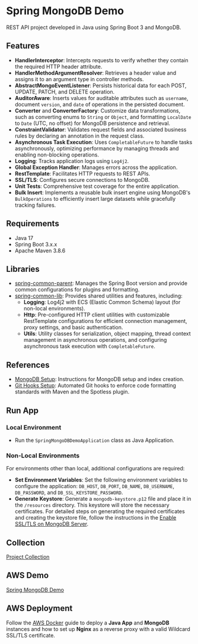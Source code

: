 # Spring MongoDB Demo

REST API project developed in Java using Spring Boot 3 and MongoDB.

## Features

- **HandlerInterceptor**: Intercepts requests to verify whether they contain the required HTTP header attribute.
- **HandlerMethodArgumentResolver**: Retrieves a header value and assigns it to an argument type in controller methods.
- **AbstractMongoEventListener**: Persists historical data for each POST, UPDATE, PATCH, and DELETE operation.
- **AuditorAware**: Inserts values for auditable attributes such as `username`, document `version`, and `date` of operations in the persisted document.
- **Converter** and **ConverterFactory**: Customize data transformations, such as converting enums to `String` or `Object`, and formatting `LocalDate` to `Date` (UTC, no offset) for MongoDB persistence and retrieval.
- **ConstraintValidator**: Validates request fields and associated business rules by declaring an annotation in the request class.
- **Asynchronous Task Execution**: Uses `CompletableFuture` to handle tasks asynchronously, optimizing performance by managing threads and enabling non-blocking operations.
- **Logging**: Tracks application logs using `Log4j2`.
- **Global Exception Handler**: Manages errors across the application.
- **RestTemplate**: Facilitates HTTP requests to REST APIs.
- **SSL/TLS**: Configures secure connections to MongoDB.
- **Unit Tests**: Comprehensive test coverage for the entire application.
- **Bulk Insert**: Implements a reusable bulk insert engine using MongoDB's `BulkOperations` to efficiently insert large datasets while gracefully tracking failures.

## Requirements

- Java 17
- Spring Boot 3.x.x
- Apache Maven 3.8.6

## Libraries

- [spring-common-parent](https://github.com/erebelo/spring-common-parent): Manages the Spring Boot version and provide common configurations for plugins and formatting.
- [spring-common-lib](https://github.com/erebelo/spring-common-lib): Provides shared utilities and features, including:
  - **Logging**: Log4j2 with ECS (Elastic Common Schema) layout (for non-local environments).
  - **Http**: Pre-configured HTTP client utilities with customizable RestTemplate configurations for efficient connection management, proxy settings, and basic authentication.
  - **Utils**: Utility classes for serialization, object mapping, thread context management in asynchronous operations, and configuring asynchronous task execution with `CompletableFuture`.

## References

- [MongoDB Setup](https://github.com/erebelo/spring-mongodb-demo/blob/main/docs/mongodb-setup.md): Instructions for MongoDB setup and index creation.
- [Git Hooks Setup](https://github.com/erebelo/spring-mongodb-demo/tree/main/git-hooks): Automated Git hooks to enforce code formatting standards with Maven and the Spotless plugin.

## Run App

### Local Environment

- Run the `SpringMongoDBDemoApplication` class as Java Application.

### Non-Local Environments

For environments other than local, additional configurations are required:

- **Set Environment Variables**: Set the following environment variables to configure the application: `DB_HOST`, `DB_PORT`, `DB_NAME`, `DB_USERNAME`, `DB_PASSWORD`, and `DB_SSL_KEYSTORE_PASSWORD`.
- **Generate Keystore**: Generate a `mongodb-keystore.p12` file and place it in the `/resources` directory. This keystore will store the necessary certificates. For detailed steps on generating the required certificates and creating the keystore file, follow the instructions in the [Enable SSL/TLS on MongoDB Server](https://github.com/erebelo/spring-mongodb-demo/blob/main/docs/ssl-tls-setup.md).

## Collection

[Project Collection](https://github.com/erebelo/spring-mongodb-demo/tree/develop/collection)

## AWS Demo

[Spring MongoDB Demo](https://api.erebelo.com/spring-mongodb-demo/swagger-ui/index.html)

## AWS Deployment

Follow the [AWS Docker](https://github.com/erebelo/aws-docker/tree/main) guide to deploy a **Java App** and **MongoDB** instances and how to set up **Nginx** as a reverse proxy with a valid Wildcard SSL/TLS certificate.
